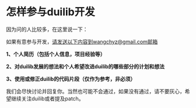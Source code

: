 # 怎样参与duilib开发 #

因为问的人比较多，在这里说一下：

如果有意参与开发，请发送以下内容到wangchyz@gmail.com邮箱

**1、个人简历（包括个人信息，项目经验等）**

**2、对duilib发展的想法和个人希望改进duilib的哪些部分的计划和想法**

**3、使用或修正duilib的代码片段（仅作为参考，非必须）**

我们会尽快讨论并回复你。当然也可能不会通过，如果没有通过，请不要灰心，希望继续关注duilib或者提及patch。